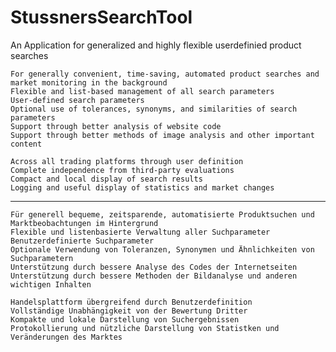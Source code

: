 # StussnersSearchTool
An Application for generalized and highly flexible userdefinied product searches

    For generally convenient, time-saving, automated product searches and market monitoring in the background
    Flexible and list-based management of all search parameters
    User-defined search parameters
    Optional use of tolerances, synonyms, and similarities of search parameters
    Support through better analysis of website code
    Support through better methods of image analysis and other important content

    Across all trading platforms through user definition
    Complete independence from third-party evaluations
    Compact and local display of search results
    Logging and useful display of statistics and market changes    

  --------
    
    Für generell bequeme, zeitsparende, automatisierte Produktsuchen und Marktbeobachtungen im Hintergrund
    Flexible und listenbasierte Verwaltung aller Suchparameter
    Benutzerdefinierte Suchparameter 
    Optionale Verwendung von Toleranzen, Synonymen und Ähnlichkeiten von Suchparametern
    Unterstützung durch bessere Analyse des Codes der Internetseiten 
    Unterstützung durch bessere Methoden der Bildanalyse und anderen wichtigen Inhalten

    Handelsplattform übergreifend durch Benutzerdefinition
    Vollständige Unabhängigkeit von der Bewertung Dritter 
    Kompakte und lokale Darstellung von Suchergebnissen 
    Protokollierung und nützliche Darstellung von Statistken und Veränderungen des Marktes
    
